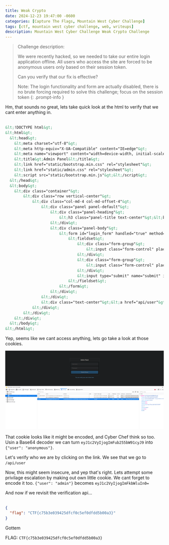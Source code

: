 ```yaml
---
title: Weak Crypto
date: 2024-12-23 19:47:00 -0600
categories: [Capture The Flags, Mountain West Cyber Challenge]
tags: [ctf, mountain west cyber challenge, web, writeups]
description: Mountain West Cyber Challenge Weak Crypto Challenge
---
```


> Challenge description:
>
> We were recently hacked, so we needed to take our entire login application offline. All users who access the site are forced to be anonymous users only based on their session token.
> 
> Can you verify that our fix is effective?
> 
> Note: The login functionality and form are actually disabled, there is no brute forcing required to solve this challenge; focus on the session token
{: .prompt-info }

Hm, that sounds no great, lets take  quick look at the html to verify that we cant enter anything in.

```html

&lt;!DOCTYPE html&gt;
&lt;html&gt;
  &lt;head&gt;
    &lt;meta charset="utf-8"&gt;
    &lt;meta http-equiv="X-UA-Compatible" content="IE=edge"&gt;
    &lt;meta name="viewport" content="width=device-width, initial-scale=1"&gt;
    &lt;title&gt;Admin Panel&lt;/title&gt;
    &lt;link href="static/bootstrap.min.css" rel="stylesheet"&gt;
    &lt;link href="static/admin.css" rel="stylesheet"&gt;
    &lt;script src="static/bootstrap.min.js"&gt;&lt;/script&gt;
  &lt;/head&gt;
  &lt;body&gt;
    &lt;div class="container"&gt;
        &lt;div class="row vertical-center"&gt;
            &lt;div class="col-md-4 col-md-offset-4"&gt;
                &lt;div class="panel panel-default"&gt;
                    &lt;div class="panel-heading"&gt;
                        &lt;h3 class="panel-title text-center"&gt;&lt;b&gt;Admin Panel&lt;/b&gt;&lt;/h3&gt;
                    &lt;/div&gt;
                    &lt;div class="panel-body"&gt;
                        &lt;form id="login_form" handled="true" method="#" action="#"&gt;
                            &lt;fieldset&gt;
                                &lt;div class="form-group"&gt;
                                    &lt;input class="form-control" placeholder="Username" name="username" id="username" type="text" disabled=""&gt;
                                &lt;/div&gt;
                                &lt;div class="form-group"&gt;
                                    &lt;input class="form-control" placeholder="Password" name="password" id="password" type="password" disabled=""&gt;
                                &lt;/div&gt;
                                &lt;input type="submit" name="submit" id="submit" class="btn btn-block btn-primary" disabled=""&gt;
                            &lt;/fieldset&gt;
                        &lt;/form&gt;
                    &lt;/div&gt;
                &lt;/div&gt;
                &lt;div class="text-center"&gt;&lt;a href="api/user"&gt;You can verify your user status here&lt;/a&gt;&lt;/div&gt;
            &lt;/div&gt;
        &lt;/div&gt;
    &lt;/div&gt;
  &lt;/body&gt;
&lt;/html&gt;

```

Yep, seems like we cant access anything, lets go take a look at those cookies.

![finding the cookies](/assets/img/mwcc-2024/weak-crypto/image0.png)

That cookie looks like it might be encoded, and Cyber Chef think so too. Usin a Base64 decoder we can turn `eyJ1c2VyIjogImFub255bW91cyJ9` into `{"user": "anonymous"}`.

Let's verify who we are by clicking on the link. We see that we go to `/api/user`

Now, this might seem insecure, and yep that's right. Lets attempt some privilage escalation by making out own little cookie. We cant forget to encode it too. `{"user": "admin"}` becomes `eyJ1c2VyIjogImFkbWluIn0=`

And now if we revisit the verification api...

```json

{
  "flag": "CTF{c75b3e039425dfcf0c5ef0dfdd5b00a3}"
}

```

Gottem

FLAG: `CTF{c75b3e039425dfcf0c5ef0dfdd5b00a3}`

